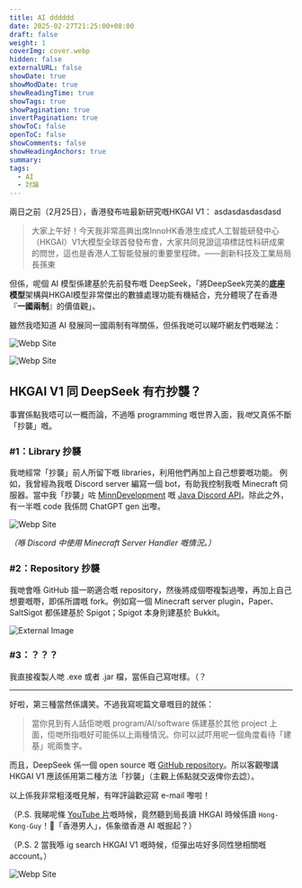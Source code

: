 ```yaml
---
title: AI dddddd
date: 2025-02-27T21:25:00+08:00
draft: false
weight: 1
coverImg: cover.webp
hidden: false
externalURL: false
showDate: true
showModDate: true
showReadingTime: true
showTags: true
showPagination: true
invertPagination: true
showToC: false
openToC: false
showComments: false
showHeadingAnchors: true
summary: 
tags:
  - AI
  - 討論
---
```


兩日之前（2月25日），香港發布咗最新研究嘅HKGAI V1：
asdasdasdasdasd
> 大家上午好！今天我非常高興出席InnoHK香港生成式人工智能研發中心（HKGAI）V1大模型全球首發發布會，大家共同見證這項標誌性科研成果的問世，這也是香港人工智能發展的重要里程碑。——創新科技及工業局局長孫東

但係，呢個 AI 模型係建基於先前發布嘅 DeepSeek，「將DeepSeek完美的**底座模型**架構與HKGAI模型非常傑出的數據處理功能有機結合，充分體現了在香港『**一國兩制**』的價值觀」。

雖然我唔知道 AI 發展同一國兩制有咩關係，但係我哋可以睇吓網友們嘅睇法：

![Webp Site](/images/img2.webp)

![Webp Site](/images/img3.webp)

## HKGAI V1 同 DeepSeek 有冇抄襲？

事實係點我唔可以一概而論，不過喺 programming 嘅世界入面，我*哋*又真係不斷「抄襲」嘅。

### \#1：Library 抄襲

我哋經常「抄襲」前人所留下嘅 libraries，利用他們再加上自己想要嘅功能。
例如，我曾經為我嘅 Discord server 編寫一個 bot，有助我控制我嘅 Minecraft 伺服器。當中我「抄襲」咗 [MinnDevelopment](https://github.com/discord-jda/JDA/commits?author=MinnDevelopment) 嘅 [Java Discord API](https://github.com/discord-jda/JDA)。除此之外，有一半嘅 code 我係問 ChatGPT gen 出嚟。

![Webp Site](/images/img5.webp)

*（喺 Discord 中使用 Minecraft Server Handler 嘅情況。）*

### \#2：Repository 抄襲

我哋會喺 GitHub 搵一啲適合嘅 repository，然後將成個嘢複製過嚟，再加上自己想要嘅嘢，即係所謂嘅 fork。例如寫一個 Minecraft server plugin，Paper、SaltSigot 都係建基於 Spigot；Spigot 本身則建基於 Bukkit。

![External Image](https://raw.githubusercontent.com/saboooor/fork-graph/main/img.png)

### \#3：？？？

我直接複製人哋 .exe 或者 .jar 檔，當係自己寫咁樣。（？

---

好啦，第三種當然係講笑。不過我寫呢篇文章嘅目的就係：

> 當你見到有人話佢哋嘅 program/AI/software 係建基於其他 project 上面，佢哋所指嘅好可能係以上兩種情況。你可以試吓用呢一個角度看待「建基」呢兩隻字。

而且，DeepSeek 係一個 open source 嘅 [GitHub repository](https://github.com/deepseek-ai/DeepSeek-V3)。所以客觀嚟講 HKGAI V1 應該係用第二種方法「抄襲」（主觀上係點就交返俾你去諗）。

以上係我非常粗淺嘅見解，有咩評論歡迎寫 e-mail 嚟啦！

（P.S. 我睇呢條 [YouTube 片](https://youtu.be/fgh1WHrp-FY?t=24)嘅時候，竟然聽到局長讀 HKGAI 時候係讀 `Hong-Kong-Guy`！😬「香港男人」，係象徵香港 AI 嘅掘起？）

（P.S. 2 當我喺 ig search HKGAI V1 嘅時候，佢彈出咗好多同性戀相關嘅 account。）

![Webp Site](/images/img4.webp)
